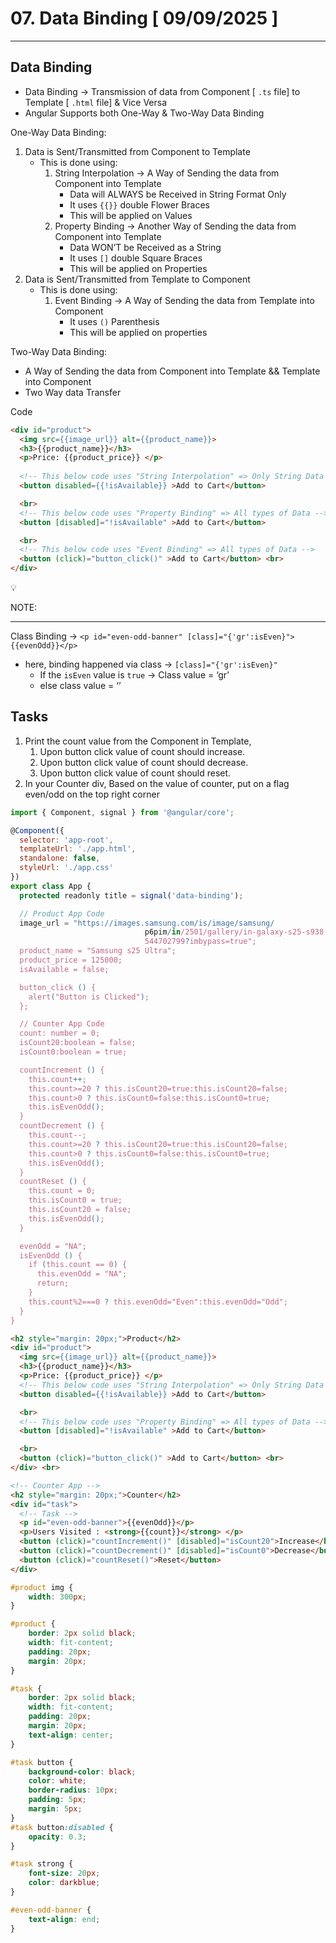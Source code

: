 # 07. Data Binding [ 09/09/2025 ]

---

## Data Binding

- Data Binding → Transmission of data from Component [ `.ts` file] to Template [ `.html` file] & Vice Versa
- Angular Supports both One-Way & Two-Way Data Binding

One-Way Data Binding:

1. Data is Sent/Transmitted from Component to Template 
    - This is done using:
        1. String Interpolation → A Way of Sending the data from Component into Template
            - Data will ALWAYS be Received in String Format Only
            - It uses `{{}}` double Flower Braces
            - This will be applied on Values
        2. Property Binding →  Another Way of Sending the data from Component into Template
            - Data WON’T be Received as a String
            - It uses `[]` double Square Braces
            - This will be applied on Properties
2. Data is Sent/Transmitted from Template to Component 
    - This is done using:
        1. Event Binding → A Way of Sending the data from Template into Component
            - It uses `()` Parenthesis
            - This will be applied on properties

Two-Way Data Binding:

- A Way of Sending the data from Component into Template && Template into Component
- Two Way data Transfer

Code

```html
<div id="product">
  <img src={{image_url}} alt={{product_name}}>
  <h3>{{product_name}}</h3>
  <p>Price: {{product_price}} </p>
  
  <!-- This below code uses "String Interpolation" => Only String Data -->
  <button disabled={{!isAvailable}} >Add to Cart</button>

  <br>
  <!-- This below code uses "Property Binding" => All types of Data -->
  <button [disabled]="!isAvailable" >Add to Cart</button>

  <br>
  <!-- This below code uses "Event Binding" => All types of Data -->
  <button (click)="button_click()" >Add to Cart</button> <br>
</div> 
```

<aside>
💡

NOTE:

---

Class Binding → `<p id="even-odd-banner" [class]="{'gr':isEven}">{{evenOdd}}</p>`

- here, binding happened via class →  `[class]="{'gr':isEven}"`
    - If the `isEven` value is `true` → Class value = ‘gr’
    - else class value = ‘’
</aside>

## Tasks

1. Print the count value from the Component in Template, 
    1. Upon button click value of count should increase. 
    2. Upon button click value of count should decrease. 
    3. Upon button click value of count should reset. 
2. In your Counter div, Based on the value of counter, put on a flag even/odd on the top right corner 

```jsx
import { Component, signal } from '@angular/core';

@Component({
  selector: 'app-root',
  templateUrl: './app.html',
  standalone: false,
  styleUrl: './app.css'
})
export class App {
  protected readonly title = signal('data-binding');

  // Product App Code
  image_url = "https://images.samsung.com/is/image/samsung/
							  p6pim/in/2501/gallery/in-galaxy-s25-s938-sm-s938bzkcins-
							  544702799?imbypass=true";
  product_name = "Samsung s25 Ultra";
  product_price = 125000;
  isAvailable = false;

  button_click () {
    alert("Button is Clicked");
  };

  // Counter App Code
  count: number = 0;
  isCount20:boolean = false;
  isCount0:boolean = true;

  countIncrement () {
    this.count++;
    this.count>=20 ? this.isCount20=true:this.isCount20=false;
    this.count>0 ? this.isCount0=false:this.isCount0=true;
    this.isEvenOdd();
  }
  countDecrement () {
    this.count--;
    this.count>=20 ? this.isCount20=true:this.isCount20=false;
    this.count>0 ? this.isCount0=false:this.isCount0=true;
    this.isEvenOdd();
  }
  countReset () {
    this.count = 0;
    this.isCount0 = true;
    this.isCount20 = false;
    this.isEvenOdd();
  }

  evenOdd = "NA";
  isEvenOdd () {
    if (this.count == 0) {
      this.evenOdd = "NA";
      return;
    }
    this.count%2===0 ? this.evenOdd="Even":this.evenOdd="Odd";
  }
}

```

```html
<h2 style="margin: 20px;">Product</h2>
<div id="product">
  <img src={{image_url}} alt={{product_name}}>
  <h3>{{product_name}}</h3>
  <p>Price: {{product_price}} </p>
  <!-- This below code uses "String Interpolation" => Only String Data -->
  <button disabled={{!isAvailable}} >Add to Cart</button>

  <br>
  <!-- This below code uses "Property Binding" => All types of Data -->
  <button [disabled]="!isAvailable" >Add to Cart</button>

  <br>
  <button (click)="button_click()" >Add to Cart</button> <br>
</div> <br>

<!-- Counter App -->
<h2 style="margin: 20px;">Counter</h2>
<div id="task">
  <!-- Task -->
  <p id="even-odd-banner">{{evenOdd}}</p>
  <p>Users Visited : <strong>{{count}}</strong> </p>
  <button (click)="countIncrement()" [disabled]="isCount20">Increase</button>
  <button (click)="countDecrement()" [disabled]="isCount0">Decrease</button>
  <button (click)="countReset()">Reset</button>
</div>
```

```css
#product img {
    width: 300px;
}

#product {
    border: 2px solid black;
    width: fit-content;
    padding: 20px;
    margin: 20px;
}

#task {
    border: 2px solid black;
    width: fit-content;
    padding: 20px;
    margin: 20px;
    text-align: center;
}

#task button {
    background-color: black;
    color: white;
    border-radius: 10px;
    padding: 5px;
    margin: 5px;
}
#task button:disabled {
    opacity: 0.3;
}

#task strong {
    font-size: 20px;
    color: darkblue;
}

#even-odd-banner {
    text-align: end;
}
```